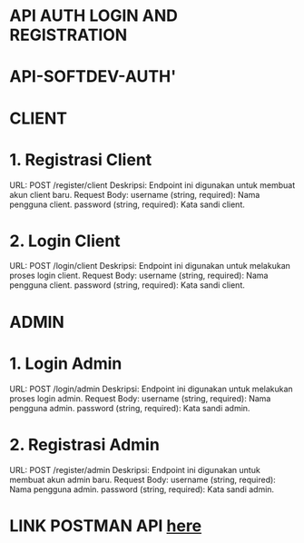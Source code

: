 # API AUTH LOGIN AND REGISTRATION
# API-SOFTDEV-AUTH'


# CLIENT 

# 1. Registrasi Client
URL: POST /register/client
Deskripsi: Endpoint ini digunakan untuk membuat akun client baru.
Request Body:
username (string, required): Nama pengguna client.
password (string, required): Kata sandi client.


# 2. Login Client
URL: POST /login/client
Deskripsi: Endpoint ini digunakan untuk melakukan proses login client.
Request Body:
username (string, required): Nama pengguna client.
password (string, required): Kata sandi client.

# ADMIN

# 1. Login Admin
URL: POST /login/admin
Deskripsi: Endpoint ini digunakan untuk melakukan proses login admin.
Request Body:
username (string, required): Nama pengguna admin.
password (string, required): Kata sandi admin.  


# 2. Registrasi Admin
URL: POST /register/admin
Deskripsi: Endpoint ini digunakan untuk membuat akun admin baru.
Request Body:
username (string, required): Nama pengguna admin.
password (string, required): Kata sandi admin.

# LINK POSTMAN API [here](https://www.example.com)








